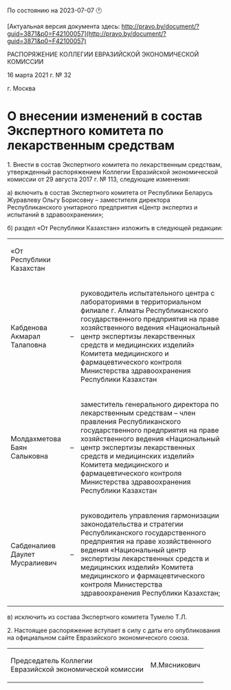 По состоянию на 2023-07-07 &#x1F550;

[Актуальная версия документа здесь: http://pravo.by/document/?guid=3871&p0=F42100057](http://pravo.by/document/?guid=3871&p0=F42100057)

<p>РАСПОРЯЖЕНИЕ КОЛЛЕГИИ ЕВРАЗИЙСКОЙ ЭКОНОМИЧЕСКОЙ КОМИССИИ</p>
<p>16 марта 2021 г. № 32</p>
<p>г. Москва</p>
<h1>О внесении изменений в состав Экспертного комитета по лекарственным средствам</h1>
<p>1. Внести в состав Экспертного комитета по лекарственным средствам, утвержденный распоряжением Коллегии Евразийской экономической комиссии от 29 августа 2017 г. № 113, следующие изменения:</p>
<p>а) включить в состав Экспертного комитета от Республики Беларусь Журавлеву Ольгу Борисовну – заместителя директора Республиканского унитарного предприятия «Центр экспертиз и испытаний в здравоохранении»;</p>
<p>б) раздел «От Республики Казахстан» изложить в следующей редакции: </p>
<p></p>
<table>
<tr><td><p>«От Республики Казахстан</p></td></tr>
<tr>
<td><p>Кабденова<br>Акмарал Талаповна</p></td>
<td><p>–</p></td>
<td><p>руководитель испытательного центра с лабораториями в территориальном филиале г. Алматы Республиканского государственного предприятия на праве хозяйственного ведения «Национальный центр экспертизы лекарственных средств и медицинских изделий» Комитета медицинского и фармацевтического контроля Министерства здравоохранения Республики Казахстан</p></td>
</tr>
<tr>
<td><p>Молдахметова<br>Баян Салыковна</p></td>
<td><p>–</p></td>
<td><p>заместитель генерального директора по лекарственным средствам – член правления Республиканского государственного предприятия на праве хозяйственного ведения «Национальный центр экспертизы лекарственных средств и медицинских изделий» Комитета медицинского и фармацевтического контроля Министерства здравоохранения Республики Казахстан</p></td>
</tr>
<tr>
<td><p>Сабденалиев<br>Даулет Мусралиевич</p></td>
<td><p>–</p></td>
<td><p>руководитель управления гармонизации законодательства и стратегии Республиканского государственного предприятия на праве хозяйственного ведения «Национальный центр экспертизы лекарственных средств и медицинских изделий» Комитета медицинского и фармацевтического контроля Министерства здравоохранения Республики Казахстан; </p></td>
</tr>
</table>
<p></p>
<p>в) исключить из состава Экспертного комитета Тумелю Т.Л.</p>
<p>2. Настоящее распоряжение вступает в силу с даты его опубликования на официальном сайте Евразийского экономического союза.</p>
<p></p>
<table><tr>
<td><p>Председатель Коллегии<br>Евразийской экономической комиссии</p></td>
<td><p>М.Мясникович</p></td>
</tr></table>
<p></p>